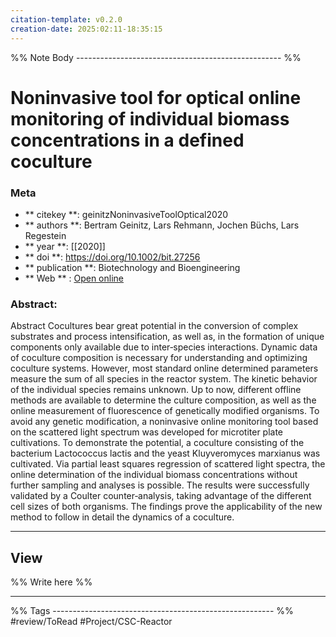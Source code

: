 ```yaml
---
citation-template: v0.2.0
creation-date: 2025:02:11-18:35:15
---
```


%% Note Body --------------------------------------------------- %%
# Noninvasive tool for optical online monitoring of individual biomass concentrations in a defined coculture

### Meta
- ** citekey **: geinitzNoninvasiveToolOptical2020
- ** authors **: Bertram Geinitz, Lars Rehmann, Jochen Büchs, Lars Regestein
- ** year **: [[2020]]
- ** doi **: https://doi.org/10.1002/bit.27256
- ** publication **: Biotechnology and Bioengineering
- ** Web ** : [Open online](https://onlinelibrary.wiley.com/doi/10.1002/bit.27256)


### Abstract:
Abstract Cocultures bear great potential in the conversion of complex substrates and process intensification, as well as, in the formation of unique components only available due to inter‐species interactions. Dynamic data of coculture composition is necessary for understanding and optimizing coculture systems. However, most standard online determined parameters measure the sum of all species in the reactor system. The kinetic behavior of the individual species remains unknown. Up to now, different offline methods are available to determine the culture composition, as well as the online measurement of fluorescence of genetically modified organisms. To avoid any genetic modification, a noninvasive online monitoring tool based on the scattered light spectrum was developed for microtiter plate cultivations. To demonstrate the potential, a coculture consisting of the bacterium Lactococcus lactis and the yeast Kluyveromyces marxianus was cultivated. Via partial least squares regression of scattered light spectra, the online determination of the individual biomass concentrations without further sampling and analyses is possible. The results were successfully validated by a Coulter counter‐analysis, taking advantage of the different cell sizes of both organisms. The findings prove the applicability of the new method to follow in detail the dynamics of a coculture.

___

## View

%% Write here %%





___
%% Tags  ------------------------------------------------------- %%
#review/ToRead
#Project/CSC-Reactor 